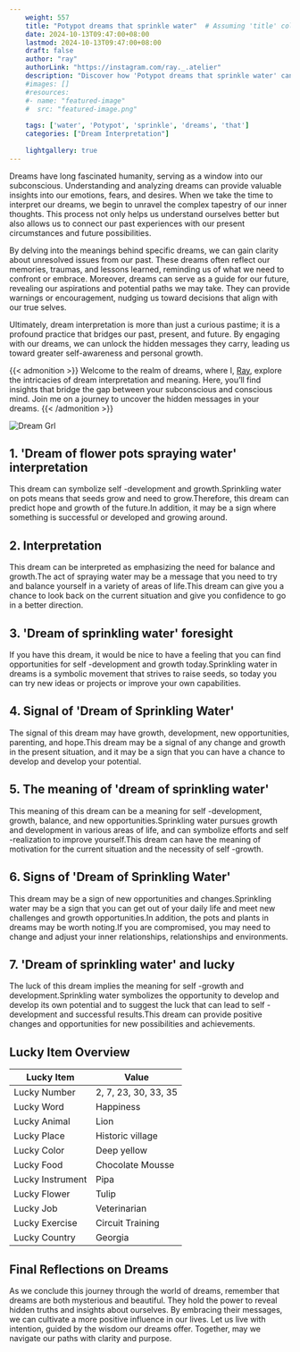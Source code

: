 ```yaml
---
    weight: 557
    title: "Potypot dreams that sprinkle water"  # Assuming 'title' column exists
    date: 2024-10-13T09:47:00+08:00
    lastmod: 2024-10-13T09:47:00+08:00
    draft: false
    author: "ray"
    authorLink: "https://instagram.com/ray._.atelier"
    description: "Discover how 'Potypot dreams that sprinkle water' can interpret your future and uncover its significant meanings in your life."
    #images: []
    #resources:
    #- name: "featured-image"
    #  src: "featured-image.png"
    
    tags: ['water', 'Potypot', 'sprinkle', 'dreams', 'that']
    categories: ["Dream Interpretation"]
    
    lightgallery: true
---
```

    
Dreams have long fascinated humanity, serving as a window into our subconscious. Understanding and analyzing dreams can provide valuable insights into our emotions, fears, and desires. When we take the time to interpret our dreams, we begin to unravel the complex tapestry of our inner thoughts. This process not only helps us understand ourselves better but also allows us to connect our past experiences with our present circumstances and future possibilities.

By delving into the meanings behind specific dreams, we can gain clarity about unresolved issues from our past. These dreams often reflect our memories, traumas, and lessons learned, reminding us of what we need to confront or embrace. Moreover, dreams can serve as a guide for our future, revealing our aspirations and potential paths we may take. They can provide warnings or encouragement, nudging us toward decisions that align with our true selves.

Ultimately, dream interpretation is more than just a curious pastime; it is a profound practice that bridges our past, present, and future. By engaging with our dreams, we can unlock the hidden messages they carry, leading us toward greater self-awareness and personal growth.

{{< admonition >}}
Welcome to the realm of dreams, where I, [Ray](https://instagram.com/ray._.atelier), explore the intricacies of dream interpretation and meaning. Here, you’ll find insights that bridge the gap between your subconscious and conscious mind. Join me on a journey to uncover the hidden messages in your dreams.
{{< /admonition >}}

![Dream Grl](https://cdn.pixabay.com/photo/2017/11/02/03/35/gothic-2910057_1280.jpg "Dream Grl")

## 1. 'Dream of flower pots spraying water' interpretation
This dream can symbolize self -development and growth.Sprinkling water on pots means that seeds grow and need to grow.Therefore, this dream can predict hope and growth of the future.In addition, it may be a sign where something is successful or developed and growing around.

## 2. Interpretation
This dream can be interpreted as emphasizing the need for balance and growth.The act of spraying water may be a message that you need to try and balance yourself in a variety of areas of life.This dream can give you a chance to look back on the current situation and give you confidence to go in a better direction.

## 3. 'Dream of sprinkling water' foresight
If you have this dream, it would be nice to have a feeling that you can find opportunities for self -development and growth today.Sprinkling water in dreams is a symbolic movement that strives to raise seeds, so today you can try new ideas or projects or improve your own capabilities.

## 4. Signal of 'Dream of Sprinkling Water'
The signal of this dream may have growth, development, new opportunities, parenting, and hope.This dream may be a signal of any change and growth in the present situation, and it may be a sign that you can have a chance to develop and develop your potential.

## 5. The meaning of 'dream of sprinkling water'
This meaning of this dream can be a meaning for self -development, growth, balance, and new opportunities.Sprinkling water pursues growth and development in various areas of life, and can symbolize efforts and self -realization to improve yourself.This dream can have the meaning of motivation for the current situation and the necessity of self -growth.

## 6. Signs of 'Dream of Sprinkling Water'
This dream may be a sign of new opportunities and changes.Sprinkling water may be a sign that you can get out of your daily life and meet new challenges and growth opportunities.In addition, the pots and plants in dreams may be worth noting.If you are compromised, you may need to change and adjust your inner relationships, relationships and environments.

## 7. 'Dream of sprinkling water' and lucky
The luck of this dream implies the meaning for self -growth and development.Sprinkling water symbolizes the opportunity to develop and develop its own potential and to suggest the luck that can lead to self -development and successful results.This dream can provide positive changes and opportunities for new possibilities and achievements.

## Lucky Item Overview
| Lucky Item          | Value              |
|---------------|--------------------|
| Lucky Number        | 2, 7, 23, 30, 33, 35  |
| Lucky Word          | Happiness |
| Lucky Animal        | Lion |
| Lucky Place         | Historic village     |
| Lucky Color         | Deep yellow     |
| Lucky Food          | Chocolate Mousse      |
| Lucky Instrument    | Pipa |
| Lucky Flower        | Tulip    |
| Lucky Job           | Veterinarian       |
| Lucky Exercise      | Circuit Training  |
| Lucky Country       | Georgia    |


##  Final Reflections on Dreams

As we conclude this journey through the world of dreams, remember that dreams are both mysterious and beautiful. They hold the power to reveal hidden truths and insights about ourselves. By embracing their messages, we can cultivate a more positive influence in our lives. Let us live with intention, guided by the wisdom our dreams offer. Together, may we navigate our paths with clarity and purpose.
